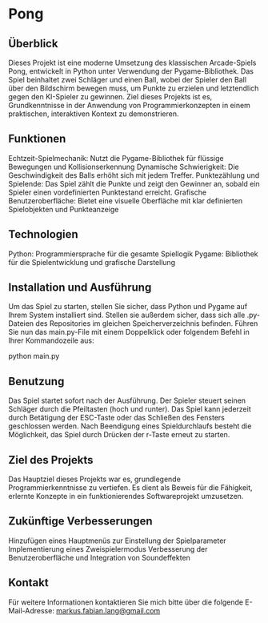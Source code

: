 # Pong

## Überblick

Dieses Projekt ist eine moderne Umsetzung des klassischen Arcade-Spiels Pong, entwickelt in Python unter Verwendung der Pygame-Bibliothek. Das Spiel beinhaltet zwei Schläger und einen Ball, wobei der Spieler den Ball über den Bildschirm bewegen muss, um Punkte zu erzielen und letztendlich gegen den KI-Spieler zu gewinnen. 
Ziel dieses Projekts ist es, Grundkenntnisse in der Anwendung von Programmierkonzepten in einem praktischen, interaktiven Kontext zu demonstrieren.

## Funktionen

Echtzeit-Spielmechanik: Nutzt die Pygame-Bibliothek für flüssige Bewegungen und Kollisionserkennung
Dynamische Schwierigkeit: Die Geschwindigkeit des Balls erhöht sich mit jedem Treffer.
Punktezählung und Spielende: Das Spiel zählt die Punkte und zeigt den Gewinner an, sobald ein Spieler einen vordefinierten Punktestand erreicht.
Grafische Benutzeroberfläche: Bietet eine visuelle Oberfläche mit klar definierten Spielobjekten und Punkteanzeige

## Technologien

Python: Programmiersprache für die gesamte Spiellogik
Pygame: Bibliothek für die Spielentwicklung und grafische Darstellung

## Installation und Ausführung

Um das Spiel zu starten, stellen Sie sicher, dass Python und Pygame auf Ihrem System installiert sind. Stellen sie außerdem sicher, dass sich alle .py-Dateien des Repositories im gleichen Speicherverzeichnis befinden. Führen Sie nun das main.py-File mit einem Doppelklick oder folgendem Befehl in Ihrer Kommandozeile aus:

python main.py

## Benutzung

Das Spiel startet sofort nach der Ausführung. Der Spieler steuert seinen Schläger durch die Pfeiltasten (hoch und runter). Das Spiel kann jederzeit durch Betätigung der ESC-Taste oder das Schließen des Fensters geschlossen werden. Nach Beendigung eines Spieldurchlaufs besteht die Möglichkeit, das Spiel durch Drücken der r-Taste erneut zu starten.

## Ziel des Projekts

Das Hauptziel dieses Projekts war es, grundlegende Programmierkenntnisse zu vertiefen. Es dient als Beweis für die Fähigkeit, erlernte Konzepte in ein funktionierendes Softwareprojekt umzusetzen.

## Zukünftige Verbesserungen

Hinzufügen eines Hauptmenüs zur Einstellung der Spielparameter
Implementierung eines Zweispielermodus
Verbesserung der Benutzeroberfläche und Integration von Soundeffekten

## Kontakt

Für weitere Informationen kontaktieren Sie mich bitte über die folgende E-Mail-Adresse: markus.fabian.lang@gmail.com
